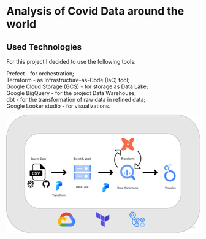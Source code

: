 # Analysis of Covid Data around the world 



## Used Technologies 
For this project I decided to use the following tools:

Prefect - for orchestration; <br>
Terraform - as Infrastructure-as-Code (IaC) tool; <br>
Google Cloud Storage (GCS) - for storage as Data Lake; <br>
Google BigQuery - for the project Data Warehouse; <br>
dbt - for the transformation of raw data in refined data; <br>
Google Looker studio - for visualizations.



![alt text](https://github.com/PandaKata/dezoomcamp-project/blob/main/images/pipeline.png?raw=true)
